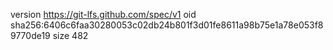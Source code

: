version https://git-lfs.github.com/spec/v1
oid sha256:6406c6faa30280053c02db24b801f3d01fe8611a98b75e1a78e053f89770de19
size 482
